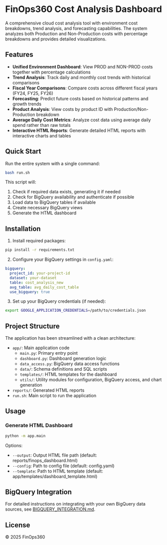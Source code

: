 # FinOps360 Cost Analysis Dashboard

A comprehensive cloud cost analysis tool with environment cost breakdowns, trend analysis, and forecasting capabilities. The system analyzes both Production and Non-Production costs with percentage breakdowns and provides detailed visualizations.

## Features

- **Unified Environment Dashboard**: View PROD and NON-PROD costs together with percentage calculations
- **Trend Analysis**: Track daily and monthly cost trends with historical comparisons
- **Fiscal Year Comparisons**: Compare costs across different fiscal years (FY24, FY25, FY26)
- **Forecasting**: Predict future costs based on historical patterns and growth trends
- **Product Analysis**: View costs by product ID with Production/Non-Production breakdown
- **Average Daily Cost Metrics**: Analyze cost data using average daily spend rather than raw totals
- **Interactive HTML Reports**: Generate detailed HTML reports with interactive charts and tables

## Quick Start

Run the entire system with a single command:

```bash
bash run.sh
```

This script will:
1. Check if required data exists, generating it if needed
2. Check for BigQuery availability and authenticate if possible
3. Load data to BigQuery tables if available
4. Create necessary BigQuery views
5. Generate the HTML dashboard

## Installation

1. Install required packages:
```bash
pip install -r requirements.txt
```

2. Configure your BigQuery settings in `config.yaml`:
```yaml
bigquery:
  project_id: your-project-id
  dataset: your-dataset
  table: cost_analysis_new
  avg_table: avg_daily_cost_table
  use_bigquery: true
```

3. Set up your BigQuery credentials (if needed):
```bash
export GOOGLE_APPLICATION_CREDENTIALS=/path/to/credentials.json
```

## Project Structure

The application has been streamlined with a clean architecture:

- `app/`: Main application code
  - `main.py`: Primary entry point
  - `dashboard.py`: Dashboard generation logic
  - `data_access.py`: BigQuery data access functions
  - `data/`: Schema definitions and SQL scripts
  - `templates/`: HTML templates for the dashboard
  - `utils/`: Utility modules for configuration, BigQuery access, and chart generation
- `reports/`: Generated HTML reports
- `run.sh`: Main script to run the application

## Usage

### Generate HTML Dashboard

```bash
python -m app.main
```

Options:
- `--output`: Output HTML file path (default: reports/finops_dashboard.html)
- `--config`: Path to config file (default: config.yaml)
- `--template`: Path to HTML template (default: app/templates/dashboard_template.html)

## BigQuery Integration

For detailed instructions on integrating with your own BigQuery data sources, see [BIGQUERY_INTEGRATION.md](BIGQUERY_INTEGRATION.md).

## License

© 2025 FinOps360